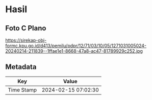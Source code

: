 # Hasil

## Foto C Plano

https://sirekap-obj-formc.kpu.go.id/d413/pemilu/pdpr/12/71/03/10/05/1271031005024-20240214-211839--1ffae1e1-8668-47a8-ac47-81789929c252.jpg


## Metadata

| Key        | Value               |
| ---------- | ------------------- |
| Time Stamp | 2024-02-15 07:02:30 |



